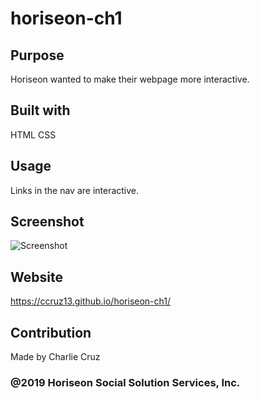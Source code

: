 # horiseon-ch1

## Purpose
Horiseon wanted to make their webpage more interactive. 

## Built with
HTML
CSS

## Usage
Links in the nav are interactive.

## Screenshot
![Screenshot](asset/horiseon-webpage.png)
## Website
https://ccruz13.github.io/horiseon-ch1/
## Contribution
Made by Charlie Cruz

### @2019 Horiseon Social Solution Services, Inc.
